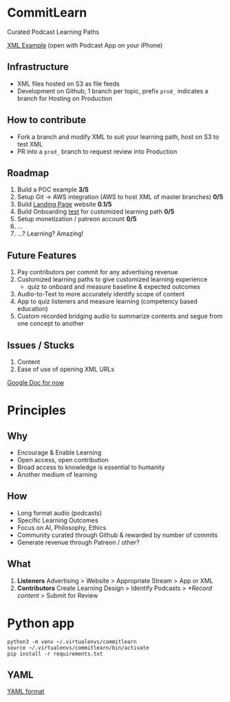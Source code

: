 # CommitLearn
Curated Podcast Learning Paths

[XML Example](https://s3.amazonaws.com/aws-website-matt-fe1iw/ai-podcasts-img.xml) (open with Podcast App on your iPhone)

## Infrastructure
* XML files hosted on S3 as file feeds
* Development on Github, 1 branch per topic, prefix `prod_` indicates a branch for Hosting on Production

## How to contribute
* Fork a branch and modify XML to suit your learning path, host on S3 to test XML
* PR into a `prod_` branch to request review into Production

## Roadmap
1. Build a POC example **3/5**
1. Setup Git -> AWS integration (AWS to host XML of master branches) **0/5**
1. Build [Landing Page](https://s3.amazonaws.com/aws-website-matt-fe1iw/index.html) website **0.1/5**
1. Build Onboarding [test](https://www.typeform.com/help/create-a-quiz/) for customized learning path **0/5**
1. Setup monetization / patreon account **0/5**
1. ...
1. ...? Learning? Amazing!

## Future Features
1. Pay contributors per commit for any advertising revenue
1. Customized learning paths to give customized learning experience
   * quiz to onboard and measure baseline & expected outcomes
1. Audio-to-Text to more accurately identify scope of content
1. App to quiz listeners and measure learning (competency based education)
1. Custom recorded bridging audio to summarize contents and segue from one concept to another

## Issues / Stucks
1. Content
1. Ease of use of opening XML URLs


[Google Doc for now](https://docs.google.com/spreadsheets/d/1KaFdfvQieXUIvZQYRpBuDB2mJC7Ol5nqYB-CgscENa4/edit#gid=0)


# Principles 
## Why
* Encourage & Enable Learning
* Open access, open contribution
* Broad access to knowledge is essential to humanity
* Another medium of learning

## How
* Long format audio (podcasts)
* Specific Learning Outcomes
* Focus on AI, Philosophy, Ethics
* Community curated through Github & rewarded by number of commits
* Generate revenue through Patreon / other?

## What
1. **Listeners** Advertising > Website > Appropriate Stream > App or XML
1. **Contributors** Create Learning Design > Identify Podcasts > *\*Record content* > Submit for Review 

# Python app

```
python3 -m venv ~/.virtualenvs/commitlearn
source ~/.virtualenvs/commitlearn/bin/activate
pip install -r requirements.txt 
```

## YAML

[YAML format](https://learnxinyminutes.com/docs/yaml/)